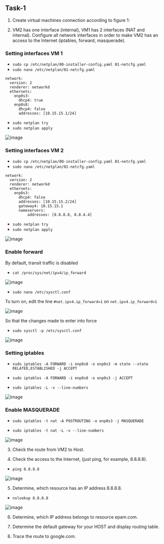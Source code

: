 ## Task-1 ##
1. Create virtual machines connection according to figure 1:




2. VM2 has one interface (internal), VM1 has 2 interfaces (NAT and internal). Configure all network
   interfaces in order to make VM2 has an access to the Internet (iptables, forward, masquerade).

### Setting interfaces VM 1 ###

- `sudo cp /etc/netplan/00-installer-config.yaml 01-netcfg.yaml`
- `sudo nano /etc/netplan/01-netcfg.yaml`

```# This is the network config written by 'subiquity'
network:
  version: 2
  renderer: networkd
  ethernets:
    enp0s3:
      dhcp4: true
    enp0s8:
      dhcp4: false
      addresses: [10.15.15.1/24]
```
- `sudo netplan try`
- `sudo netplan apply`


![image](https://github.com/pronetware-it/DevOps_for_Unix/blob/main/linux-network/Task-1/1.gif)

### Setting interfaces VM 2 ###

- `sudo cp /etc/netplan/00-installer-config.yaml 01-netcfg.yaml`
- `sudo nano /etc/netplan/01-netcfg.yaml`

```# This is the network config written by 'subiquity'
network:
  version: 2
  renderer: networkd
  ethernets:
    enp0s3:
      dhcp4: false
      addresses: [10.15.15.2/24]
      gateway4: 10.15.15.1
      nameservers:
          addresses: [8.8.8.8, 8.8.4.4]
```

- `sudo netplan try`
- `sudo netplan apply`

![image](https://github.com/pronetware-it/DevOps_for_Unix/blob/main/linux-network/Task-1/8.gif)

### Enable forward ###

By default, transit traffic is disabled

- `cat /proc/sys/net/ipv4/ip_forward`

![image](https://github.com/pronetware-it/DevOps_for_Unix/blob/main/linux-network/Task-1/3.gif)

- `sudo nano /etc/sysctl.conf`

To turn on, edit the line `#net.ipv4.ip_forward=1` on `net.ipv4.ip_forward=1`

![image](https://github.com/pronetware-it/DevOps_for_Unix/blob/main/linux-network/Task-1/4.gif)

So that the changes made to enter into force

- `sudo sysctl -p /etc/sysctl.conf`

![image](https://github.com/pronetware-it/DevOps_for_Unix/blob/main/linux-network/Task-1/5.gif)

### Setting iptables ###

- `sudo iptables -A FORWARD -i enp0s8 -o enp0s3 -m state --state RELATED,ESTABLISHED -j ACCEPT`
- `sudo iptables -A FORWARD -i enp0s8 -o enp0s3 -j ACCEPT`

- `sudo iptables -L -v --line-numbers`

![image](https://github.com/pronetware-it/DevOps_for_Unix/blob/main/linux-network/Task-1/6.gif)

### Enable MASQUERADE ###

- `sudo iptables -t nat -A POSTROUTING -o enp0s3 -j MASQUERADE`

- `sudo iptables -t nat -L -v --line-numbers`

![image](https://github.com/pronetware-it/DevOps_for_Unix/blob/main/linux-network/Task-1/7.gif)

3. Check the route from VM2 to Host.


4. Check the access to the Internet, (just ping, for example, 8.8.8.8).

- `ping 8.8.8.8`

![image](https://github.com/pronetware-it/DevOps_for_Unix/blob/main/linux-network/Task-1/10.gif)


5. Determine, which resource has an IP address 8.8.8.8.

- `nslookup 8.8.8.8`

![image](https://github.com/pronetware-it/DevOps_for_Unix/blob/main/linux-network/Task-1/11.gif)


6. Determine, which IP address belongs to resource epam.com.


7. Determine the default gateway for your HOST and display routing table.


8. Trace the route to google.com.
